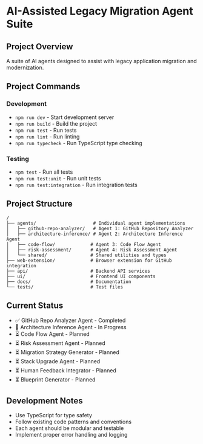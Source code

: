 # AI-Assisted Legacy Migration Agent Suite

## Project Overview
A suite of AI agents designed to assist with legacy application migration and modernization.

## Project Commands

### Development
- `npm run dev` - Start development server
- `npm run build` - Build the project
- `npm run test` - Run tests
- `npm run lint` - Run linting
- `npm run typecheck` - Run TypeScript type checking

### Testing
- `npm test` - Run all tests
- `npm run test:unit` - Run unit tests
- `npm run test:integration` - Run integration tests

## Project Structure
```
/
├── agents/                     # Individual agent implementations
│   ├── github-repo-analyzer/   # Agent 1: GitHub Repository Analyzer
│   ├── architecture-inference/ # Agent 2: Architecture Inference Agent
│   ├── code-flow/             # Agent 3: Code Flow Agent
│   ├── risk-assessment/       # Agent 4: Risk Assessment Agent
│   └── shared/                # Shared utilities and types
├── web-extension/             # Browser extension for GitHub integration
├── api/                       # Backend API services
├── ui/                        # Frontend UI components
├── docs/                      # Documentation
└── tests/                     # Test files
```

## Current Status
- ✅ GitHub Repo Analyzer Agent - Completed
- 🔄 Architecture Inference Agent - In Progress
- ⏳ Code Flow Agent - Planned
- ⏳ Risk Assessment Agent - Planned
- ⏳ Migration Strategy Generator - Planned
- ⏳ Stack Upgrade Agent - Planned
- ⏳ Human Feedback Integrator - Planned
- ⏳ Blueprint Generator - Planned

## Development Notes
- Use TypeScript for type safety
- Follow existing code patterns and conventions
- Each agent should be modular and testable
- Implement proper error handling and logging
